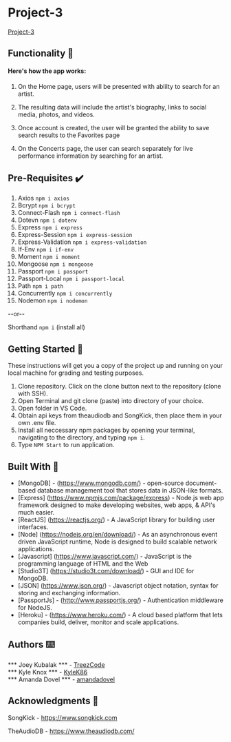 # Project-3

<a href="https://project-3-music-app.herokuapp.com">Project-3</a>


## Functionality 💪

#### Here's how the app works:
1. On the Home page, users will be presented with ablilty to search for an artist. 

2. The resulting data will include the artist's biography, links to social media, photos, and videos.

3. Once account is created, the user will be granted the ability to save search results to the Favorites page 

4. On the Concerts page, the user can search separately for live performance information by searching for an artist.


## Pre-Requisites ✔️

1. Axios `npm i axios`
2. Bcrypt `npm i bcrypt`
3. Connect-Flash `npm i connect-flash`
4. Dotevn `npm i dotenv`
5. Express `npm i express`
6. Express-Session `npm i express-session`
7. Express-Validation `npm i express-validation`
8. If-Env `npm i if-env`
9. Moment `npm i moment`
10. Mongoose `npm i mongoose`
11. Passport `npm i passport`
12. Passport-Local `npm i passport-local`
13. Path `npm i path`
14. Concurrently `npm i concurrently`
15. Nodemon `npm i nodemon`

--or--

Shorthand `npm i` (install all)

## Getting Started 🏁

These instructions will get you a copy of the project up and running on your local machine for grading and testing purposes. 

1. Clone repository. Click on the clone button next to the repository (clone with SSH). 
2. Open Terminal and git clone (paste) into directory of your choice. 
3. Open folder in VS Code. 
4. Obtain api keys from theaudiodb and SongKick, then place them in your own .env file.
5. Install all neccessary npm packages by opening your terminal, navigating to the directory, and typing `npm i`.
6. Type `NPM Start` to run application.

## Built With 🔧

* [MongoDB] - (https://www.mongodb.com/) - open-source document-based database management tool that stores data in JSON-like formats. 
* [Express] (https://www.npmjs.com/package/express) - Node.js web app framework designed to make developing websites, web apps, & API's much easier.
* [ReactJS] (https://reactjs.org/) - A JavaScript library for building user interfaces.
* [Node] (https://nodejs.org/en/download/) - As an asynchronous event driven JavaScript runtime, Node is designed to build scalable network applications. 
* [Javascript] (https://www.javascript.com/) - JavaScript is the programming language of HTML and the Web
* [Studio3T] (https://studio3t.com/download/) -  GUI and IDE for MongoDB.
* [JSON] (https://www.json.org/) - Javascript object notation, syntax for storing and exchanging information. 
* [PassportJs] - (http://www.passportjs.org/) - Authentication middleware for NodeJS. 
* [Heroku] - (https://www.heroku.com/) - A cloud based platform that lets companies build, deliver, monitor and scale applications.
 

## Authors ⌨️

*** Joey Kubalak *** - [TreezCode](https://github.com/TreezCode)
<br>
*** Kyle Knox *** - [KyleK86](https://github.com/KyleK86)
<br>
*** Amanda Dovel *** - [amandadovel](https://github.com/amandadovel)
<br>

## Acknowledgments 🌟

SongKick - https://www.songkick.com

TheAudioDB - https://www.theaudiodb.com/